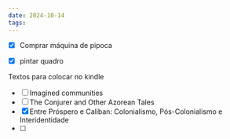 ```yaml
---
date: 2024-10-14
tags:
---
```

- [x] Comprar máquina de pipoca
- [x] pintar quadro



Textos para colocar no kindle
- [ ] Imagined communities
- [ ] The Conjurer and Other Azorean Tales
- [x] Entre Próspero e Caliban: Colonialismo, Pós-Colonialismo e Interidentidade
- [ ] 